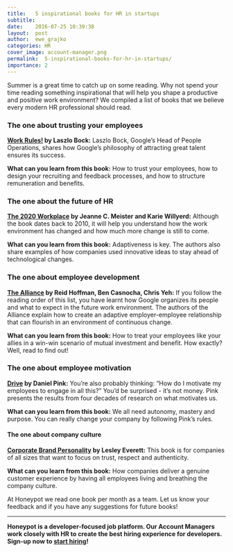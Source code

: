 ```yaml
---
title:   5 inspirational books for HR in startups
subtitle:
date:    2016-07-25 10:39:38
layout:  post
author:  ewe_grajko
categories: HR 
cover_image: account-manager.png
permalink:  5-inspirational-books-for-hr-in-startups/
importance: 2
---
```


Summer is a great time to catch up on some reading.  Why not spend your time reading something inspirational that will help you shape a productive and positive work environment? We compiled a list of books that we believe every modern HR professional should read. 

<!--more-->

### The one about trusting your employees

**[Work Rules!][1] by Laszlo Bock:** Laszlo Bock, Google’s Head of People Operations, shares how Google’s philosophy of attracting great talent ensures its success. 

**What can you learn from this book:** How to trust your employees, how to design your recruiting and feedback processes, and how to structure remuneration and benefits. 

### The one about the future of HR

**[The 2020 Workplace][2] by Jeanne C. Meister and Karie Willyerd:** Although the book dates back to 2010, it  will help you understand how the work environment has changed and how much more change is still to come.  

**What can you learn from this book:** Adaptiveness is key. The authors also share examples of how companies used innovative ideas to stay ahead of technological changes. 

### The one about employee development

**[The Alliance][3] by Reid Hoffman, Ben Casnocha, Chris Yeh:** If you follow the reading order of this list, you have learnt how Google organizes its people and what to expect in the future work environment. The authors of the Alliance explain how to create an adaptive employer-employee relationship that can flourish in an environment of continuous change.  

**What can you learn from this book:** How to treat your employees like your allies in a win-win scenario of mutual investment and benefit. How exactly? Well, read to find out!

### The one about employee motivation

**[Drive][4] by Daniel Pink:** You’re also probably thinking: “How do I motivate my employees to engage in all this?” You’d be surprised - it’s not money. Pink presents the results from four decades of research on what motivates us. 

**What can you learn from this book:** We all need autonomy, mastery and purpose. You can really change your company by following Pink’s rules.


#### The one about company culture 

**[Corporate Brand Personality][5] by Lesley Everett:** This book is for companies of all sizes that want to focus on trust, respect and authenticity. 

**What can you learn from this book:** How companies deliver a genuine customer experience by having all employees living and breathing the company culture. 

At Honeypot we read one book per month as a team. Let us know your feedback and if you have any suggestions for future books!


* * *

**Honeypot is a developer-focused job platform. Our Account Managers work closely with HR to create the best hiring experience for developers. Sign-up now to [start hiring][6]!**




[1]: https://www.amazon.de/Work-Rules-Insights-Inside-Transform/dp/1455554790
[2]: https://www.amazon.com/2020-Workplace-Innovative-Companies-Tomorrows/dp/0061763276/ref=pd_bxgy_14_img_2?ie=UTF8&psc=1&refRID=ZXF1X758C8HKEZTDYJR7 
[3]: https://www.amazon.de/Alliance-Managing-Talent-Networked-Age/dp/1625275773?ie=UTF8&colid=2B4GFTRX0E8A&coliid=I1222R2L4X2R73&ref_=wl_it_dp_v_S_ttl
[4]: https://www.amazon.de/Drive-Surprising-Truth-About-Motivates/dp/1594484805?ie=UTF8&colid=2B4GFTRX0E8A&coliid=I2IKS5MIBVVWFW&ref_=wl_it_dp_v_nS_ttl
[5]: https://www.amazon.com/Corporate-Brand-Personality-Organizations-Authenticity/dp/0749471379/ref=pd_sim_14_4?ie=UTF8&dpID=51Je%2Blj59-L&dpSrc=sims&preST=_AC_UL320_SR212%2C320_&psc=1&refRID=4F0SWXT40WP5ABVDCWWK 
[6]: https://www.honeypot.io/pages/for_employers?utm_source=books